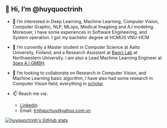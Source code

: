 ## 👋 Hi, I’m @huyquoctrinh


- 👀 I’m interested in Deep Learning, Machine Learning, Computer Vision, Computer Graphic, NLP, MLops, Medical Imageing and A.I modeling. Moreover, I have some experiences in Software Engineering, and System operation. I got my bachelor degree at HCMUS VNU-HCM
- 🌱 I’m currently a Master student in Computer Science at Aalto University, Finland; and a Research Assistant at [Bagci Lab](https://www.bagcilab.com/) at Northwestern University. I am also a Lead Machine Learning Engineer at [Spex A.I GMBH](https://www.spexai.com/).
- 💞️ I’m looking to collaborate on Research in Computer Vision, and Machine Learning basic algorithm, I have also had some research in Computer Vision field, everything in [scholar](https://scholar.google.com/citations?user=VQwSY1gAAAAJ&hl=en).


- 📫 Reach me via:
  - [Linkedin](https://www.linkedin.com/in/huy-quoc-450459161/?fbclid=IwAR0OIUwt7P_bWN3D2bDNtJynBrQljfyv6mwVLQwKyl-SG16mxOROdW_SFeg)
  - Email: trnhquchuy@yahoo.com.vn
  
[![huyquoctrinh's GitHub stats](
https://github-readme-stats.vercel.app/api?username=huyquoctrinh&&show_icons=true&)](https://github.com/huyquoctrinh/github-readme-stats)
<!---
huyquoctrinh/huyquoctrinh is a ✨ special ✨ repository because its `README.md` (this file) appears on your GitHub profile.
You can click the Preview link to take a look at your changes.
--->

